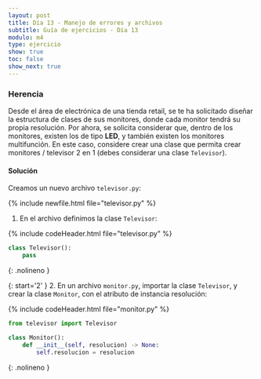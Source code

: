 ```yaml
---
layout: post
title: Día 13 - Manejo de errores y archivos
subtitle: Guía de ejercicios - Día 13
modulo: m4
type: ejercicio
show: true
toc: false
show_next: true
---
```



### Herencia


Desde el área de electrónica de una tienda retail, se te ha solicitado diseñar la estructura de clases de sus monitores, donde cada monitor tendrá su propia resolución. Por ahora, se solicita considerar que, dentro de los monitores, existen los de tipo **LED**, y también existen los monitores multifunción. En este caso, considere crear una clase que permita crear monitores / televisor 2 en 1 (debes considerar una clase `Televisor`).

#### Solución

Creamos un nuevo archivo `televisor.py`:

{% include newfile.html file="televisor.py"  %}

1. En el archivo definimos la clase `Televisor`:

{% include codeHeader.html file="televisor.py" %}
```py
class Televisor():
	pass
```
{: .nolineno }


{: start='2' }
2. En un archivo `monitor.py`, importar la clase `Televisor`, y crear la clase `Monitor`, con el atributo de instancia resolución:


{% include codeHeader.html file="monitor.py" %}
```py
from televisor import Televisor

class Monitor():
	def __init__(self, resolucion) -> None:
		self.resolucion = resolucion
```
{: .nolineno }

